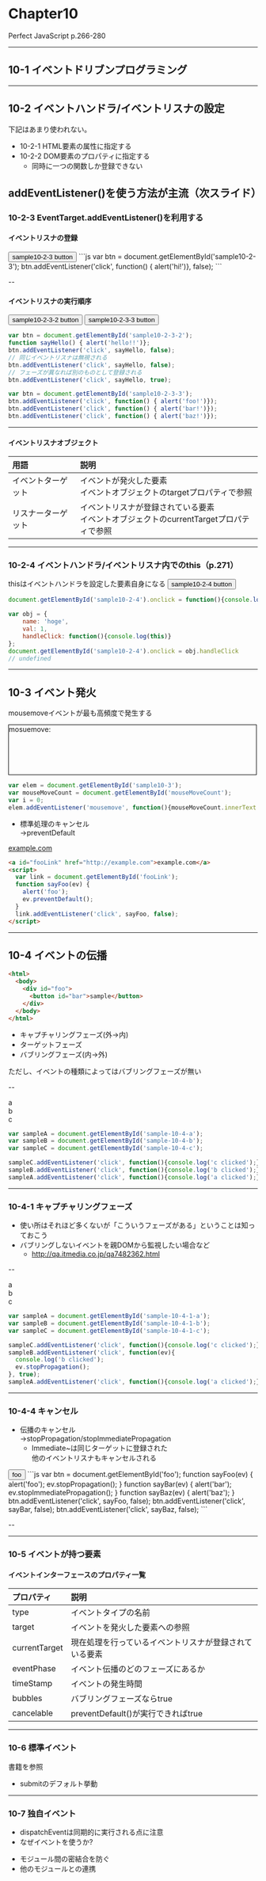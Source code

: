 # Chapter10
Perfect JavaScript p.266-280

---

## 10-1 イベントドリブンプログラミング

---

## 10-2 イベントハンドラ/イベントリスナの設定

下記はあまり使われない。
* 10-2-1 HTML要素の属性に指定する
* 10-2-2 DOM要素のプロパティに指定する
  - 同時に一つの関数しか登録できない

addEventListener()を使う方法が主流（次スライド）
---

### 10-2-3 EventTarget.addEventListener()を利用する

#### イベントリスナの登録

<input type="button" id="sample10-2-3" value="sample10-2-3 button"/>
```js
var btn = document.getElementById('sample10-2-3');
btn.addEventListener('click', function() { alert('hi!')}, false);
```

--

#### イベントリスナの実行順序
<input type="button" id="sample10-2-3-2" value="sample10-2-3-2 button"/>
<input type="button" id="sample10-2-3-3" value="sample10-2-3-3 button"/>

```js
var btn = document.getElementById('sample10-2-3-2');
function sayHello() { alert('hello!!')};
btn.addEventListener('click', sayHello, false);
// 同じイベントリスナは無視される
btn.addEventListener('click', sayHello, false);
// フェーズが異なれば別のものとして登録される
btn.addEventListener('click', sayHello, true);
```

```js
var btn = document.getElementById('sample10-2-3-3');
btn.addEventListener('click', function() { alert('foo!')});
btn.addEventListener('click', function() { alert('bar!')});
btn.addEventListener('click', function() { alert('baz!')});
```

---

#### イベントリスナオブジェクト

| 用語 | 説明 |
| :-- | :-- |
| イベントターゲット | イベントが発火した要素<br>イベントオブジェクトのtargetプロパティで参照 |
| リスナーターゲット | イベントリスナが登録されている要素<br>イベントオブジェクトのcurrentTargetプロパティで参照 |

---

### 10-2-4 イベントハンドラ/イベントリスナ内でのthis（p.271）

thisはイベントハンドラを設定した要素自身になる
<input type="button" id="sample10-2-4" value="sample10-2-4 button"/>
```js
document.getElementById('sample10-2-4').onclick = function(){console.log(this)};

var obj = {
    name: 'hoge',
    val: 1,
    handleClick: function(){console.log(this)}
};
document.getElementById('sample10-2-4').onclick = obj.handleClick
// undefined
```

---
## 10-3 イベント発火

mousemoveイベントが最も高頻度で発生する
<div id="sample10-3" style="width: 500px; height: 100px; border: 1px solid black">mosuemove: <span id="mouseMoveCount"></span></div>

```js
var elem = document.getElementById('sample10-3');
var mouseMoveCount = document.getElementById('mouseMoveCount');
var i = 0;
elem.addEventListener('mousemove', function(){mouseMoveCount.innerText = i++;});
```

* 標準処理のキャンセル<br>→preventDefault

<a id="fooLink" href="http://example.com">example.com</a>
```html
<a id="fooLink" href="http://example.com">example.com</a>
<script>
  var link = document.getElementById('fooLink');
  function sayFoo(ev) {
    alert('foo');
    ev.preventDefault();
  }
  link.addEventListener('click', sayFoo, false);
</script>
```

---

## 10-4 イベントの伝播

```html
<html>
  <body>
    <div id="foo">
      <button id="bar">sample</button>
    </div>
  </body>
</html>
```

* キャプチャリングフェーズ(外→内)
* ターゲットフェーズ
* バブリングフェーズ(内→外)

ただし、イベントの種類によってはバブリングフェーズが無い

--

<div class="sample" id="sample-10-4-a">
  a
  <div id="sample-10-4-b">
    b
    <div id="sample-10-4-c">
      c
    </div>
  </div>
</div>

```js
var sampleA = document.getElementById('sample-10-4-a');
var sampleB = document.getElementById('sample-10-4-b');
var sampleC = document.getElementById('sample-10-4-c');

sampleC.addEventListener('click', function(){console.log('c clicked');});
sampleB.addEventListener('click', function(){console.log('b clicked');});
sampleA.addEventListener('click', function(){console.log('a clicked');});
```

---

### 10-4-1 キャプチャリングフェーズ

* 使い所はそれほど多くないが「こういうフェーズがある」ということは知っておこう
* バブリングしないイベントを親DOMから監視したい場合など
  - http://qa.itmedia.co.jp/qa7482362.html

--

<div class="sample" id="sample-10-4-1-a">
  a
  <div id="sample-10-4-1-b">
    b
    <div id="sample-10-4-1-c">
      c
    </div>
  </div>
</div>

```js
var sampleA = document.getElementById('sample-10-4-1-a');
var sampleB = document.getElementById('sample-10-4-1-b');
var sampleC = document.getElementById('sample-10-4-1-c');

sampleC.addEventListener('click', function(){console.log('c clicked');});
sampleB.addEventListener('click', function(ev){
  console.log('b clicked');
  ev.stopPropagation();
}, true);
sampleA.addEventListener('click', function(){console.log('a clicked');});

```

---

### 10-4-4 キャンセル

* 伝播のキャンセル<br>→stopPropagation/stopImmediatePropagation
  - Immediate~は同じターゲットに登録された<br>他のイベントリスナもキャンセルされる

<input type="button" id="foo" value="foo" />
```js
var btn = document.getElementById('foo');
function sayFoo(ev) {
  alert('foo');
  ev.stopPropagation();
}
function sayBar(ev) {
  alert('bar');
  ev.stopImmediatePropagation();
}
function sayBaz(ev) {
  alert('baz');
}
btn.addEventListener('click', sayFoo, false);
btn.addEventListener('click', sayBar, false);
btn.addEventListener('click', sayBaz, false);
```

--

---

### 10-5 イベントが持つ要素

#### イベントインターフェースのプロパティ一覧

| プロパティ | 説明 |
| :-- | :-- |
| type | イベントタイプの名前 |
| target | イベントを発火した要素への参照 |
| currentTarget | 現在処理を行っているイベントリスナが登録されている要素 |
| eventPhase | イベント伝播のどのフェーズにあるか |
| timeStamp | イベントの発生時間 |
| bubbles | バブリングフェーズならtrue |
| cancelable | preventDefault()が実行できればtrue |

---

### 10-6 標準イベント

書籍を参照

* submitのデフォルト挙動

---

### 10-7 独自イベント

* dispatchEventは同期的に実行される点に注意
* なぜイベントを使うか?
 - モジュール間の密結合を防ぐ
 - 他のモジュールとの連携
